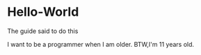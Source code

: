 # Hello-World
The guide said to do this

I want to be a programmer when I am older. BTW,I'm 11 years old.

